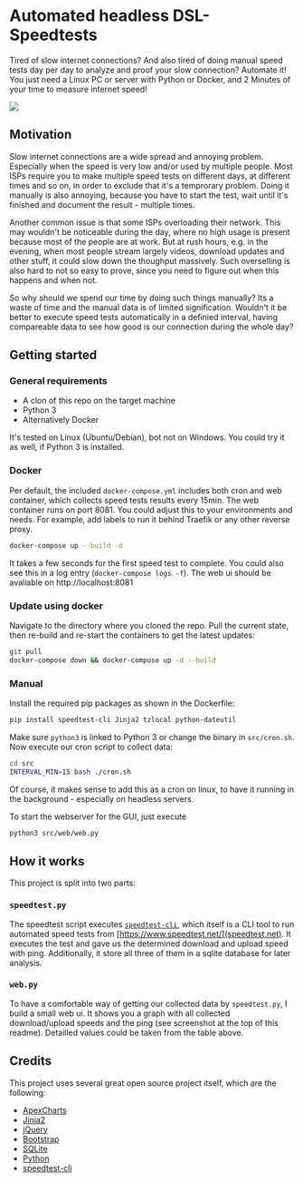 # Automated headless DSL-Speedtests
Tired of slow internet connections? And also tired of doing manual speed tests day per day to analyze and proof your slow connection? Automate it! You just need a Linux PC or server with Python or Docker, and 2 Minutes of your time to measure internet speed!

[![](https://u-img.net/img/6277Zo.png)](https://u-img.net/img/6277Zo.png)

## Motivation
Slow internet connections are a wide spread and annoying problem. Especially when the speed is very low and/or used by multiple people. Most ISPs require you to make multiple speed tests on different days, at different times and so on, in order to exclude that it's a temprorary problem. Doing it manually is also annoying, because you have to start the test, wait until it's finished and document the result - multiple times. 

Another common issue is that some ISPs overloading their network. This may wouldn't be noticeable during the day, where no high usage is present because most of the people are at work. But at rush hours, e.g. in the evening, when most people stream largely videos, download updates and other stuff, it could slow down the thoughput massively. Such overselling is also hard to not so easy to prove, since you need to figure out when this happens and when not.

So why should we spend our time by doing such things manually? Its a waste of time and the manual data is of limited signification. Wouldn't it be better to execute speed tests automatically in a definied interval, having compareable data to see how good is our connection during the whole day? 

## Getting started
### General requirements
- A clon of this repo on the target machine
- Python 3
- Alternatively Docker

It's tested on Linux (Ubuntu/Debian), bot not on Windows. You could try it as well, if Python 3 is installed. 

### Docker
Per default, the included `docker-compose.yml` includes both cron and web container, which collects speed tests results every 15min. The web container runs on port 8081. You could adjust this to your environments and needs. For example, add labels to run it behind Traefik or any other reverse proxy.

```bash
docker-compose up --build -d
```

It takes a few seconds for the first speed test to complete. You could also see this in a log entry (`docker-compose logs -f`). The web ui should be avaliable on http://localhost:8081

### Update using docker
Navigate to the directory where you cloned the repo. Pull the current state, then re-build and re-start the containers to get the latest updates:

```bash
git pull
docker-compose down && docker-compose up -d --build
```

### Manual
Install the required pip packages as shown in the Dockerfile: 

```bash
pip install speedtest-cli Jinja2 tzlocal python-dateutil
```

Make sure `python3` is linked to Python 3 or change the binary in `src/cron.sh`. Now execute our cron script to collect data:

```bash
cd src
INTERVAL_MIN=15 bash ./cron.sh
```

Of course, it makes sense to add this as a cron on linux, to have it running in the background - especially on headless servers. 

To start the webserver for the GUI, just execute

```bash
python3 src/web/web.py
```

## How it works
This project is split into two parts: 

### `speedtest.py`
The speedtest script executes [`speedtest-cli`](https://github.com/sivel/speedtest-cli), which itself is a CLI tool to run automated speed tests from [https://www.speedtest.net/](speedtest.net). It executes the test and gave us the determined download and upload speed with ping. Additionally, it store all three of them in a sqlite database for later analysis.

### `web.py`
To have a comfortable way of getting our collected data by `speedtest.py`, I build a small web ui. It shows you a graph with all collected download/upload speeds and the ping (see screenshot at the top of this readme). Detailled values could be taken from the table above. 

## Credits
This project uses several great open source project itself, which are the following: 

- [ApexCharts](https://apexcharts.com/)
- [Jinja2](https://jinja.palletsprojects.com/)
- [jQuery](https://jquery.com/)
- [Bootstrap](https://getbootstrap.com/)
- [SQLite](https://sqlite.org/index.html)
- [Python](https://www.python.org/)
- [speedtest-cli](https://github.com/sivel/speedtest-cli)